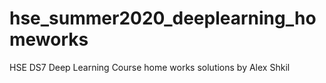# hse_summer2020_deeplearning_homeworks
HSE DS7 Deep Learning Course home works solutions by Alex Shkil
